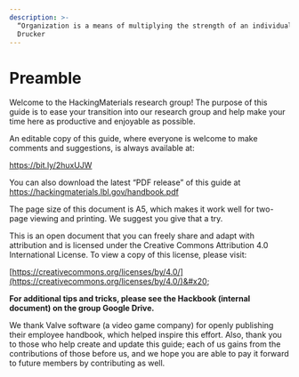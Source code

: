 ```yaml
---
description: >-
  “Organization is a means of multiplying the strength of an individual”. Peter
  Drucker
---
```


# Preamble

Welcome to the HackingMaterials research group! The purpose of this guide is to ease your transition into our research group and help make your time here as productive and enjoyable as possible.&#x20;

An editable copy of this guide, where everyone is welcome to make comments and suggestions, is always available at:&#x20;

[https://bit.ly/2huxUJW ](https://bit.ly/2huxUJW)

You can also download the latest “PDF release” of this guide at [https://hackingmaterials.lbl.gov/handbook.pdf ](https://hackingmaterials.lbl.gov/handbook.pdf)

The page size of this document is A5, which makes it work well for two-page viewing and printing. We suggest you give that a try.&#x20;

This is an open document that you can freely share and adapt with attribution and is licensed under the Creative Commons Attribution 4.0 International License. To view a copy of this license, please visit:&#x20;

[https://creativecommons.org/licenses/by/4.0/](https://creativecommons.org/licenses/by/4.0/)&#x20;

**For additional tips and tricks, please see the Hackbook (internal document) on the group Google Drive.**

We thank Valve software (a video game company) for openly publishing their employee handbook, which helped inspire this effort. Also, thank you to those who help create and update this guide; each of us gains from the contributions of those before us, and we hope you are able to pay it forward to future members by contributing as well.
